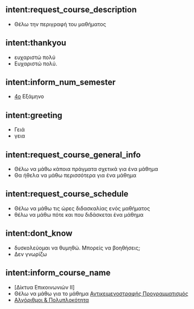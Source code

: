 ## intent:request_course_description
- Θέλω την περιγραφή του μαθήματος

## intent:thankyou
- ευχαριστώ πολύ
- Ευχαριστώ πολύ.

## intent:inform_num_semester
- [4ο](num_semester) Εξάμηνο

## intent:greeting
- Γειά
- γεια

## intent:request_course_general_info
- Θέλω να μάθω κάποια πράγματα σχετικά για ένα μάθημα
- Θα ήθελα να μάθω περισσότερα για ένα μάθημα

## intent:request_course_schedule
- Θέλω να μάθω τις ώρες διδασκαλίας ενός μαθήματος
- θέλω να μάθω πότε και που διδάσκεται ένα μάθημα

## intent:dont_know
- δυσκολεύομαι να θυμηθώ. Μπορείς να βοηθήσεις;
- Δεν γνωρίζω

## intent:inform_course_name
- [Δίκτυα Επικοινωνιών II]
- Θέλω να μάθω για το μάθημα [Αντικειμενοστραφής Προγραμματισμός](course_name)
- [Αλγόριθμοι & Πολυπλοκότητα](course_name)
